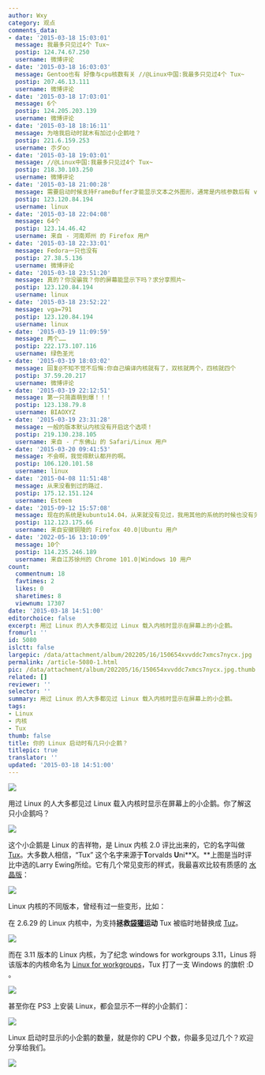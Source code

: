 ```yaml
---
author: Wxy
category: 观点
comments_data:
- date: '2015-03-18 15:03:01'
  message: 我最多只见过4个 Tux~
  postip: 124.74.67.250
  username: 微博评论
- date: '2015-03-18 16:03:03'
  message: Gentoo也有 好像与cpu核数有关 //@Linux中国:我最多只见过4个 Tux~
  postip: 207.46.13.111
  username: 微博评论
- date: '2015-03-18 17:03:01'
  message: 6个
  postip: 124.205.203.139
  username: 微博评论
- date: '2015-03-18 18:16:11'
  message: 为啥我启动时就木有加过小企鹅哇？
  postip: 221.6.159.253
  username: 朩ダo○
- date: '2015-03-18 19:03:01'
  message: //@Linux中国:我最多只见过4个 Tux~
  postip: 218.30.103.250
  username: 微博评论
- date: '2015-03-18 21:00:28'
  message: 需要启动时候支持FrameBuffer才能显示文本之外图形，通常是内核参数后有 vga=791 之类的参数。
  postip: 123.120.84.194
  username: linux
- date: '2015-03-18 22:04:08'
  message: 64个
  postip: 123.14.46.42
  username: 来自 - 河南郑州 的 Firefox 用户
- date: '2015-03-18 22:33:01'
  message: Fedora一只也没有
  postip: 27.38.5.136
  username: 微博评论
- date: '2015-03-18 23:51:20'
  message: 真的？你没骗我？你的屏幕能显示下吗？求分享照片~
  postip: 123.120.84.194
  username: linux
- date: '2015-03-18 23:52:22'
  message: vga=791
  postip: 123.120.84.194
  username: linux
- date: '2015-03-19 11:09:59'
  message: 两个……
  postip: 222.173.107.116
  username: 绿色圣光
- date: '2015-03-19 18:03:02'
  message: 回复@不知不觉不后悔:你自己编译内核就有了，双核就两个，四核就四个
  postip: 37.59.20.217
  username: 微博评论
- date: '2015-03-19 22:12:51'
  message: 第一只简直萌到爆！！！
  postip: 123.138.79.8
  username: BIAOXYZ
- date: '2015-03-19 23:31:28'
  message: 一般的版本默认内核没有开启这个选项！
  postip: 219.130.238.105
  username: 来自 - 广东佛山 的 Safari/Linux 用户
- date: '2015-03-20 09:41:53'
  message: 不会啊，我觉得默认都开的啊。
  postip: 106.120.101.58
  username: linux
- date: '2015-04-08 11:51:48'
  message: 从来没看到过的路过.
  postip: 175.12.151.124
  username: Esteem
- date: '2015-09-12 15:57:08'
  message: 现在的系统是kubuntu14.04，从来就没有见过，我用其他的系统的时候也没有见过。
  postip: 112.123.175.66
  username: 来自安徽铜陵的 Firefox 40.0|Ubuntu 用户
- date: '2022-05-16 13:10:09'
  message: 10个
  postip: 114.235.246.189
  username: 来自江苏徐州的 Chrome 101.0|Windows 10 用户
count:
  commentnum: 18
  favtimes: 2
  likes: 0
  sharetimes: 8
  viewnum: 17307
date: '2015-03-18 14:51:00'
editorchoice: false
excerpt: 用过 Linux 的人大多都见过 Linux 载入内核时显示在屏幕上的小企鹅。
fromurl: ''
id: 5080
islctt: false
largepic: /data/attachment/album/202205/16/150654xvvddc7xmcs7nycx.jpg
permalink: /article-5080-1.html
pic: /data/attachment/album/202205/16/150654xvvddc7xmcs7nycx.jpg.thumb.jpg
related: []
reviewer: ''
selector: ''
summary: 用过 Linux 的人大多都见过 Linux 载入内核时显示在屏幕上的小企鹅。
tags:
- Linux
- 内核
- Tux
thumb: false
title: 你的 Linux 启动时有几只小企鹅？
titlepic: true
translator: ''
updated: '2015-03-18 14:51:00'
---
```


![](/data/attachment/album/202205/16/150654xvvddc7xmcs7nycx.jpg)


用过 Linux 的人大多都见过 Linux 载入内核时显示在屏幕上的小企鹅。你了解这只小企鹅吗？


![](/data/attachment/album/202205/16/151546u3wxxf3x33fxu3xx.png)


这个小企鹅是 Linux 的吉祥物，是 Linux 内核 2.0 评比出来的，它的名字叫做 [Tux](http://en.wikipedia.org/wiki/Tux)。大多数人相信，“Tux” 这个名字来源于**T**orvalds **U**ni**X。**上图是当时评比中选的Larry Ewing所绘。它有几个常见变形的样式，我最喜欢比较有质感的 [水晶版](http://en.wikipedia.org/wiki/File:NewTux.svg)：


![](/data/attachment/album/201503/18/143318yliqbymem1embelh.png)


Linux 内核的不同版本，曾经有过一些变形，比如：


在 2.6.29 的 Linux 内核中，为支持**拯救[袋獾](http://zh.wikipedia.org/wiki/%E8%A2%8B%E7%8D%BE "袋獾")运动** Tux 被临时地替换成 [Tuz](http://zh.wikipedia.org/wiki/Tuz "Tuz")。


![](/data/attachment/album/201503/18/143943h4ddc8ucf8ne7l05.png)


而在 3.11 版本的 Linux 内核，为了纪念 windows for workgroups 3.11，Linus 将该版本的内核命名为 [Linux for workgroups](http://linux.cn/article-1648-1.html)，Tux 打了一支 Windows 的旗帜 :D 。


![](/data/attachment/album/201503/18/144540megscsumsorkg8sd.jpg)


甚至你在 PS3 上安装 Linux，都会显示不一样的小企鹅们：


![](/data/attachment/album/201503/18/144834q1ptmuutomotb9y3.jpg)


Linux 启动时显示的小企鹅的数量，就是你的 CPU 个数，你最多见过几个？欢迎分享给我们。


![](/data/attachment/album/201503/18/144644g18mq1j0303j0j8h.png)